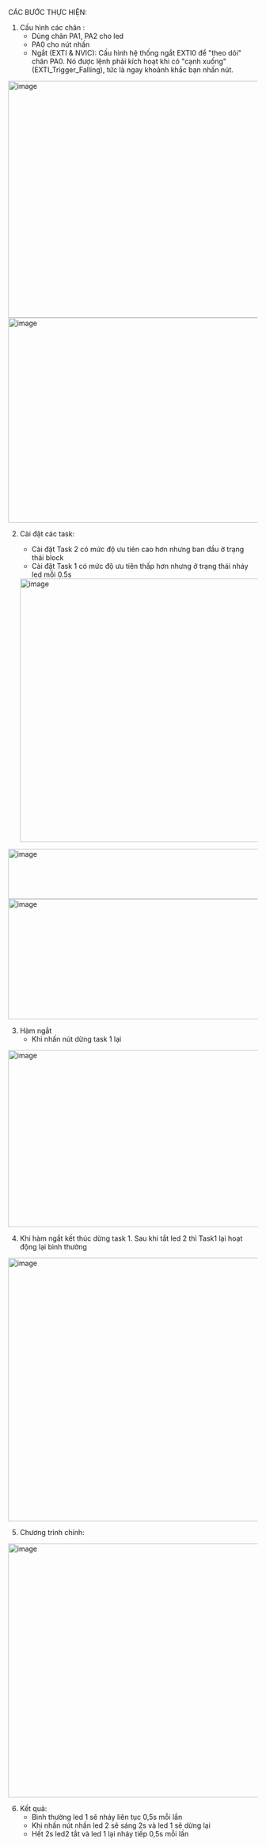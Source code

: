 CÁC BƯỚC THỰC HIỆN:
1. Cấu hình các chân :
   - Dùng chân PA1, PA2 cho led
   - PA0 cho nút nhấn
   - Ngắt (EXTI & NVIC): Cấu hình hệ thống ngắt EXTI0 để "theo dõi" chân PA0. Nó được lệnh phải kích hoạt khi có "cạnh xuống" (EXTI_Trigger_Falling), tức là ngay khoảnh khắc bạn nhấn nút.

<img width="1013" height="478" alt="image" src="https://github.com/user-attachments/assets/1a300160-99b0-4460-adbc-f82cb065b02d" />

<img width="734" height="413" alt="image" src="https://github.com/user-attachments/assets/00999f35-2142-490c-84f5-21ddbd1f0632" />

2. Cài đặt các task:
   - Cài đặt Task 2 có mức độ ưu tiên cao hơn nhưng ban đầu ở trạng thái block
   - Cài đặt Task 1 có mức độ ưu tiên thấp hơn nhưng ở trạng thái nháy led mỗi 0.5s
  
   <img width="825" height="531" alt="image" src="https://github.com/user-attachments/assets/fed542ef-bdc4-4af6-baee-7c0b85489625" />

  
  <img width="838" height="101" alt="image" src="https://github.com/user-attachments/assets/f830a259-4903-436e-b6e6-b74f63bec87d" />

<img width="1207" height="243" alt="image" src="https://github.com/user-attachments/assets/4a712540-7e20-4ed2-a799-d15aea46f3e2" />

3. Hàm ngắt
   - Khi nhấn nút dừng task 1 lại
  
<img width="920" height="357" alt="image" src="https://github.com/user-attachments/assets/cb7c407e-b067-45c8-910e-850cb5914e7a" />

4. Khi hàm ngắt kết thúc dừng task 1. Sau khi tắt led 2 thì Task1 lại hoạt động lại bình thường

<img width="943" height="531" alt="image" src="https://github.com/user-attachments/assets/e63ee16a-20cf-4072-b5ad-a8e74c81f85c" />

5. Chương trình chính:

<img width="903" height="512" alt="image" src="https://github.com/user-attachments/assets/a5e3c75f-2fb1-463d-ad3d-230f5d77126f" />

6. Kết quả:
   - Bình thường led 1 sẽ nháy liên tục 0,5s mỗi lần
   - Khi nhấn nút nhấn led 2 sẽ sáng 2s và led 1 sẽ dừng lại
   - Hết 2s led2 tắt và led 1 lại nháy tiếp 0,5s mỗi lần

